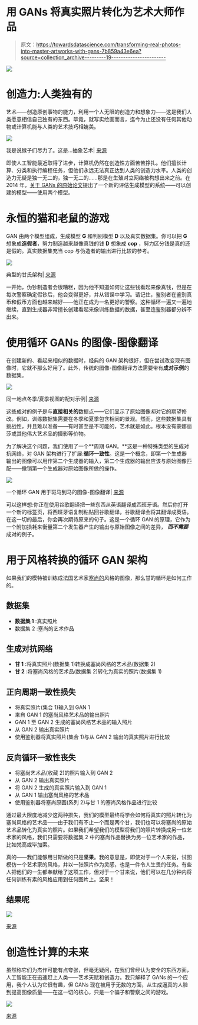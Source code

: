 # 用 GANs 将真实照片转化为艺术大师作品

> 原文：<https://towardsdatascience.com/transforming-real-photos-into-master-artworks-with-gans-7b859a43e6ea?source=collection_archive---------19----------------------->

![](img/082a361cffbb9def89829c894c10dae4.png)

# 创造力:人类独有的

艺术——创造原创事物的能力，利用一个人无限的创造力和想象力——这是我们人类愿意相信自己独有的东西。毕竟，就写实绘画而言，迄今为止还没有任何其他动物或计算机能与人类的艺术技巧相媲美。

![](img/2bc166a5dbf859c81b28fd3672581c51.png)

我是说猴子们尽力了。这是…抽象艺术| [来源](https://upload.wikimedia.org/wikipedia/commons/3/3f/Chimpanzee_congo_painting.jpg)

即使人工智能最近取得了进步，计算机仍然在创造性方面苦苦挣扎。他们擅长计算、分类和执行编程任务，但他们永远无法真正达到人类的创造力水平。人类的创造力无疑是独一无二的，独一无二的……那是在生殖对立网络被构想出来之前。在 2014 年，[关于 GANs 的原始论文](https://papers.nips.cc/paper/5423-generative-adversarial-nets.pdf)提出了一个新的评估生成模型的系统——可以创建的模型——使用两个模型。

# 永恒的猫和老鼠的游戏

GAN 由两个模型组成，生成模型 **G** 和判别模型 **D** 以及真实数据集。你可以把 **G** 想象成**造假者**，努力制造越来越像真钱的钱 **D** 想象成 **cop** ，努力区分钱是真的还是假的。真实数据集充当 cop 与伪造者的输出进行比较的参考。

![](img/6f169b967fd33ea56abed9bd58b8a6d6.png)

典型的甘氏架构| [来源](https://developers.google.com/machine-learning/gan/images/gan_diagram_generator.svg)

一开始，伪钞制造者会很糟糕，因为他不知道如何让这些钱看起来像真钱，但是在每次警察确定假钞后，他会变得更好，并从错误中学习。请记住，鉴别者在鉴别真币和假币方面也越来越好——他正在成为一名更好的警察。这种循环一遍又一遍地继续，直到生成器非常擅长创建看起来像训练数据的数据，甚至连鉴别器都分辨不出来。

# 使用循环 GANs 的图像-图像翻译

在创建新的、看起来相似的数据时，经典的 GAN 架构很好，但在尝试改变现有图像时，它就不那么好用了。此外，传统的图像-图像翻译方法需要带有**成对示例**的数据集。

![](img/2dc2c76802c1aa7cb66e57c7f1ec6544.png)

同一地点冬季/夏季视图的配对示例| [来源](https://news.tubbssnowshoes.com/wp-content/uploads/2015/07/summerwinter10.jpg)

这些成对的例子是与**直接相关的**数据点——它们显示了原始图像*和*对它的期望修改。例如，训练数据集需要在冬季和夏季包含相同的景观。然而，这些数据集具有挑战性，并且难以准备——有时甚至是不可能的，艺术就是如此。根本没有蒙娜丽莎或其他伟大艺术品的摄影等价物。

为了解决这个问题，我们使用了一个**周期 GAN。**这是一种特殊类型的生成对抗网络，对 GAN 架构进行了扩展:**循环一致性**。这是一个概念，即第一个生成器输出的图像可以用作第二个生成器的输入，第二个生成器的输出应该与原始图像匹配——撤销第一个生成器对原始图像所做的操作。

![](img/ad6cda81b1f025ebf848d2191b596fc8.png)

一个循环 GAN 用于斑马到马的图像-图像翻译| [来源](https://hardikbansal.github.io/CycleGANBlog/)

可以这样想:你正在使用谷歌翻译把一些东西从英语翻译成西班牙语。然后你打开一个新的标签页，将西班牙语复制粘贴回谷歌翻译，谷歌翻译会将其翻译成英语。在这一切的最后，你会再次期待原来的句子。这是一个循环 GAN 的原理，它作为一个附加损耗来衡量第二个发生器产生的输出与原始图像之间的差异， ***而不需要*** 成对的例子。

# 用于风格转换的循环 GAN 架构

如果我们的模特被训练成法国艺术家[塞尚的](https://en.wikipedia.org/wiki/Paul_C%C3%A9zanne)风格的图像，那么甘的循环是如何工作的。

## 数据集

*   **数据集 1** :真实照片
*   数据集 2 :塞尚的艺术作品

## 生成对抗网络

*   **甘 1** :将真实照片(数据集 1)转换成塞尚风格的艺术品(数据集 2)
*   **甘 2** :将塞尚风格的艺术品(数据集 2)转化为真实的照片(数据集 1)

## **正向周期一致性损失**

*   将真实照片(集合 1)输入到 GAN 1
*   来自 GAN 1 的塞尚风格艺术品的输出照片
*   GAN 1 至 GAN 2 生成的塞尚风格艺术品的输入照片
*   从 GAN 2 输出真实照片
*   使用鉴别器将真实照片(集合 1)与从 GAN 2 输出的真实照片进行比较

## **反向循环一致性丧失**

*   将塞尚艺术品(收藏 2)的照片输入到 GAN 2
*   从 GAN 2 输出真实照片
*   将 GAN 2 生成的真实照片输入到 GAN 1
*   从 GAN 1 输出塞尚风格的艺术品
*   使用鉴别器将塞尚原画(系列 2)与甘 1 的塞尚风格作品进行比较

通过最大限度地减少这两种损失，我们的模型最终将学会如何将真实的照片转化为塞尚风格的艺术品——由于我们有不止一个而是两个甘，我们也可以将塞尚的原始艺术品转化为真实的照片。如果我们希望我们的模型将我们的照片转换成另一位艺术家的风格，我们只需要将数据集 2 中的塞尚作品替换为另一位艺术家的作品，比如梵高或毕加索。

真的——我们能够用甘斯做的只是**坚果**。我的意思是，即使对于一个人来说，试图模仿一个艺术家的风格，并以一张照片作为灵感，也是一件令人生畏的任务。有些人把他们的一生都奉献给了这项工作，但对于一个甘来说，他们可以在几分钟内将任何训练有素的风格应用到任何图片上。坚果！

## 结果呢

![](img/3ac84cc390198cf58db589f32484b363.png)

[来源](https://github.com/junyanz/CycleGAN)

# 创造性计算的未来

虽然称它们为杰作可能有点夸张，但毫无疑问，在我们曾经认为安全的东西方面，人工智能正在迅速赶上人类——艺术天赋和创造力。我只解释了 GANs 的一个应用，我个人认为它很有趣，但 GANs 现在被用于无数的方面，从生成逼真的人脸到提高图像质量——在这一切的核心，只是一个骗子和警察之间的游戏。

![](img/8b5b67d881e2aeca10e2d8dae711b054.png)

[来源](https://deepdreamgenerator.com/)